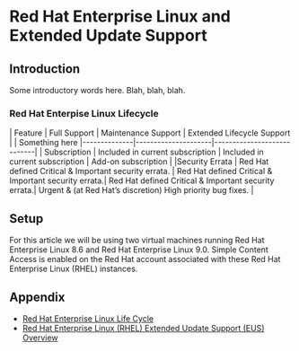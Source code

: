 # Red Hat Enterprise Linux and Extended Update Support

## Introduction

Some introductory words here. Blah, blah, blah.  

### **Red Hat Enterpise Linux Lifecycle**
| Feature | Full Support | Maintenance Support | Extended Lifecycle Support |
| Something here |--------------|---------------------|----------------------------|
| Subscription | Included in current subscription | Included in current subscription | Add-on subscription |
|Security Errata | Red Hat defined Critical & Important security errata. | Red Hat defined Critical & Important security errata.| Red Hat defined Critical & Important security errata.| Urgent & (at Red Hat’s discretion) High priority bug fixes. |

## Setup
For this article we will be using two virtual machines running Red Hat Enterprise Linux 8.6 and Red Hat Enterprise Linux 9.0.  Simple Content Access is enabled on the Red Hat account associated with these Red Hat Enterprise Linux (RHEL) instances.


## Appendix
- [Red Hat Enterprise Linux Life Cycle](https://access.redhat.com/support/policy/updates/errata)
- [Red Hat Enterprise Linux (RHEL) Extended Update Support (EUS) Overview](https://access.redhat.com/articles/rhel-eus)
